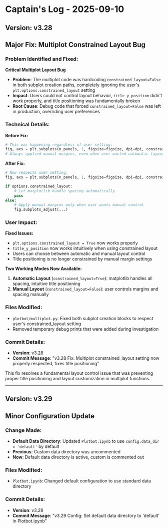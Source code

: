 # Captain's Log - 2025-09-10

## Version: v3.28

## Major Fix: Multiplot Constrained Layout Bug

### Problem Identified and Fixed:

**Critical Multiplot Layout Bug**
- **Problem**: The multiplot code was hardcoding `constrained_layout=False` in both subplot creation paths, completely ignoring the user's `plt.options.constrained_layout` setting
- **Impact**: Users could not control layout behavior, `title_y_position` didn't work properly, and title positioning was fundamentally broken
- **Root Cause**: Debug code that forced `constrained_layout=False` was left in production, overriding user preferences

### Technical Details:

**Before Fix:**
```python
# This was happening regardless of user setting:
fig, axs = plt.subplots(n_panels, 1, figsize=figsize, dpi=dpi, constrained_layout=False)
# Always applied manual margins, even when user wanted automatic layout
```

**After Fix:**
```python
# Now respects user setting:
fig, axs = plt.subplots(n_panels, 1, figsize=figsize, dpi=dpi, constrained_layout=options.constrained_layout)

if options.constrained_layout:
    # Let matplotlib handle spacing automatically
    pass
else:
    # Apply manual margins only when user wants manual control
    fig.subplots_adjust(...)
```

### User Impact:

**Fixed Issues:**
- `plt.options.constrained_layout = True` now works properly
- `title_y_position` now works intuitively when using constrained layout
- Users can choose between automatic and manual layout control
- Title positioning is no longer constrained by manual margin settings

**Two Working Modes Now Available:**
1. **Automatic Layout** (`constrained_layout=True`): matplotlib handles all spacing, intuitive title positioning
2. **Manual Layout** (`constrained_layout=False`): user controls margins and spacing manually

### Files Modified:
- `plotbot/multiplot.py`: Fixed both subplot creation blocks to respect user's constrained_layout setting
- Removed temporary debug prints that were added during investigation

### Commit Details:
- **Version**: v3.28
- **Commit Message**: "v3.28 Fix: Multiplot constrained_layout setting now properly respected, fixes title positioning"

This fix resolves a fundamental layout control issue that was preventing proper title positioning and layout customization in multiplot functions.

---

## Version: v3.29

## Minor Configuration Update

### Change Made:
- **Default Data Directory**: Updated `Plotbot.ipynb` to use `config.data_dir = 'default'` by default
- **Previous**: Custom data directory was uncommented 
- **Now**: Default data directory is active, custom is commented out

### Files Modified:
- `Plotbot.ipynb`: Changed default configuration to use standard data directory

### Commit Details:
- **Version**: v3.29
- **Commit Message**: "v3.29 Config: Set default data directory to 'default' in Plotbot.ipynb"
